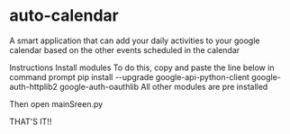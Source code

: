 # auto-calendar
A smart application that can add your daily activities to your google calendar based on the other events scheduled in the calendar

Instructions
Install modules
To do this, copy and paste the line below in command prompt
pip install --upgrade google-api-python-client google-auth-httplib2 google-auth-oauthlib
All other modules are pre installed

Then open mainSreen.py

THAT'S IT!!
